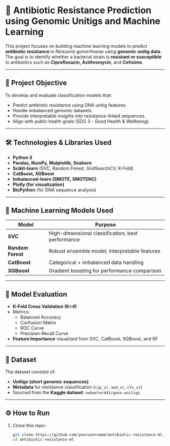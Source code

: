 # 🧬 Antibiotic Resistance Prediction using Genomic Unitigs and Machine Learning

This project focuses on building machine learning models to predict **antibiotic resistance** in *Neisseria gonorrhoeae* using **genomic unitig data**. The goal is to identify whether a bacterial strain is **resistant or susceptible** to antibiotics such as **Ciprofloxacin, Azithromycin**, and **Cefixime**.

---

## 📌 Project Objective

To develop and evaluate classification models that:
- Predict antibiotic resistance using DNA unitig features.
- Handle imbalanced genomic datasets.
- Provide interpretable insights into resistance-linked sequences.
- Align with public health goals (SDG 3 - Good Health & Wellbeing).

---

## 🛠️ Technologies & Libraries Used

- **Python 3**
- **Pandas, NumPy, Matplotlib, Seaborn**
- **Scikit-learn** (SVC, Random Forest, GridSearchCV, K-Fold)
- **CatBoost, XGBoost**
- **Imbalanced-learn (SMOTE, SMOTENC)**
- **Plotly (for visualization)**
- **BioPython** (for DNA sequence analysis)

---

## 🧪 Machine Learning Models Used

| Model          | Purpose                              |
|----------------|---------------------------------------|
| **SVC**        | High-dimensional classification, best performance |
| **Random Forest** | Robust ensemble model, interpretable features |
| **CatBoost**   | Categorical + imbalanced data handling |
| **XGBoost**    | Gradient boosting for performance comparison |

---

## 🔄 Model Evaluation

- **K-Fold Cross Validation (K=4)**
- Metrics:
  - Balanced Accuracy
  - Confusion Matrix
  - ROC Curve
  - Precision-Recall Curve
- **Feature Importance** visualized from SVC, CatBoost, XGBoost, and RF

---

## 🧬 Dataset

The dataset consists of:
- **Unitigs (short genomic sequences)**
- **Metadata** for resistance classification (`cip_sr`, `azm_sr`, `cfx_sr`)
- Sourced from the **Kaggle dataset**: `nwheeler443/gono-unitigs`

---

## ⚙️ How to Run

1. Clone this repo:
   ```bash
   git clone https://github.com/yourusername/antibiotic-resistance-ml.git
   cd antibiotic-resistance-ml
